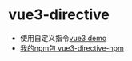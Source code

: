 # vue3-directive
* 使用自定义指令[vue3 demo](https://zlppp.github.io/vue3-directive/#/)
* [我的npm包 vue3-directive-npm](https://www.npmjs.com/package/vue3-directive-npm)

